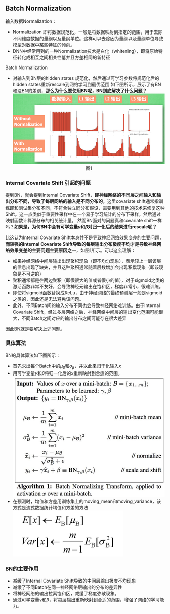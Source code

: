 <head>
    <script src="https://cdn.mathjax.org/mathjax/latest/MathJax.js?config=TeX-AMS-MML_HTMLorMML" type="text/javascript"></script>
    <script type="text/x-mathjax-config">
    	MathJax.Hub.Config({tex2jax: {
             inlineMath: [['$','$']],
             displayMath: [["\\(","\\)"],["\\[","\\]"]],
             processEscapes: true
           }
         });
    </script>
</head>

## Batch Normalization
输入数据Normalization：
- Normalization 即将数据规范化，一般是将数据映射到指定的范围，用于去除不同维度数据的量纲以及量纲单位。这样可以去除因为量纲以及量纲单位导致模型对数据中某些特征的倾向。
- DNN中经常用到的一种Normalization技术是白化（whitening），即将原始特征转化成相互之间相关性低并且方差相同的新特征

Batch Normalization
- 对输入到BN层的hidden states 规范化，然后通过可学习参数将规范化后的hidden states重新rescale到网络学习到最优范围
如下图所示，展示了有BN和没BN的差别，**那么为什么要使用BN呢，BN到底解决了什么问题？**
![图一](images/2021-08-03-14-26-21.png)
    <center>图1</center>

### Internal Covariate Shift 引起的问题
提到BN，就会提到Internal Covariate Shift，**即神经网络的不同层之间输入和输出分布不同，导致了每层网络的输入是不同分布的**。这里covariate shift通常指训练即和测试集分布不同，不符合独立同分布假设，需要用到其他的技术来修复这种Shift。这一点类似于重要性采样中在一个易于学习统计的分布下采样，然后通过映射函数计算源分布的相关统计量。
然而BN面对的问题真和covariate shift一样吗？**如果是，为何BN中会有可学变量$\gamma$和$\beta$对归一化后的结果进行rescale呢？**

比这认为Internal Covariate Shift本身并不是导致神经网络效果变差的主要问题，**而较强的Internal Covariate Shift导致的每层输出分布极度不均才是导致神经网络效果变差的主要问题主要原因之一**，如图1所示。可以这么理解：
- 如果神经网络中间层输出出现聚积现象（即不均匀现象），表示较上一层该层的信息出现了缺失，并且这种聚积通常随着层数增加会出现积累现象（即该现象是不可逆的）
- 聚积通常都是往两边聚积（即很很大的值或者很小的值），对于sigmoid之类的激活函数非常不友好，会导致神经元输出在饱和区，梯度非常小，很难训练。
- 即使将sigmoid函数替换成ReLu，由于神经网络的最终预测层一般是sigmoid之类的，因此还是无法避免该问题。
- 此外，不同Batch间的输入分布不同也会导致神经网络难训练。由于Internal Covariate Shift，经过多层网络之后，神经网络中间层的输出变化范围可能很大，不同Batch之间对应的输出分布之间可能存在很大差异

因此BN就是要解决上述问题。

### 具体算法
BN的具体算法如下图所示：
- 首先求出每个Batch中的$\mu_\beta$和$\sigma_\beta$，并以此来归于化输入$x$
- 用可学变量$\gamma$和$\beta$将归一化后的$x$重新映射到合适的范围。
![](images/2021-08-03-15-10-21.png)
- 在预测时，均值和方差用训练集上的moving_mean和moving_variance，该方式是流式数据统计均值和方差的方法
![](images/2021-08-03-15-18-16.png)

### BN的主要作用
- 减缓了Internal Covariate Shift导致的中间层输出极度不均现象
- 减缓了不同Batch在同一神经网络层输出的分布的差异性
- 将神经网络的输出拉离饱和区，减缓了梯度弥散现象。
- 通过可学变量$\gamma$和$\beta$，将每层输出重新映射到合适的范围，增强了网络的学习能力。
